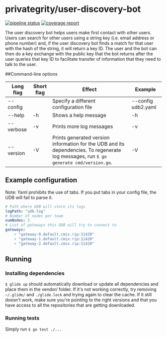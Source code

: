 # privategrity/user-discovery-bot

[![pipeline status](https://gitlab.com/privategrity/user-discovery-bot/badges/master/pipeline.svg)](https://gitlab.com/privategrity/user-discovery-bot/commits/master)
[![coverage report](https://gitlab.com/privategrity/user-discovery-bot/badges/master/coverage.svg)](https://gitlab.com/privategrity/user-discovery-bot/commits/master)

The user discovery bot helps users make first contact with other users. Users can search for other users using a string key (i.e. email address or phone number) and, if the user discovery bot finds a match for that user with the hash of the string, it will return a key ID. The user and the bot can then do a key exchange with the public key that the bot returns after the user queries that key ID to facilitate transfer of information that they need to talk to the user.

##Command-line options

|Long flag|Short flag|Effect|Example|
|---|---|---|---|
|--config| |Specify a different configuration file|--config udb2.yaml|
|--help|-h|Shows a help message|-h|
|--verbose|-v|Prints more log messages|-v|
|--version|-V|Prints generated version information for the UDB and its dependencies. To regenerate log messages, run `$ go generate cmd/version.go`.|-V|

## Example configuration

Note: Yaml prohibits the use of tabs. If you put tabs in your config file, the UDB will fail to parse it.

```yaml
# Path where UDB will store its logs
logPath: "udb.log"
# Number of nodes per team
numNodes: 3
# List of gateways this UDB will try to connect to
gateways:
    - "gateway-0.default.cmix.rip:11420"
    - "gateway-1.default.cmix.rip:11420"
    - "gateway-2.default.cmix.rip:11420"
```

## Running

### Installing dependencies

`$ glide up` should automatically download or update all dependencies and place them in the vendor/ folder. If it's not working correctly, try removing `~/.glide/` and `./glide.lock` and trying again to clear the cache. If it still doesn't work, make sure you're pointing to the right versions and that you have access to all the repositories that are getting downloaded.

### Running tests

Simply run `$ go test ./...`
